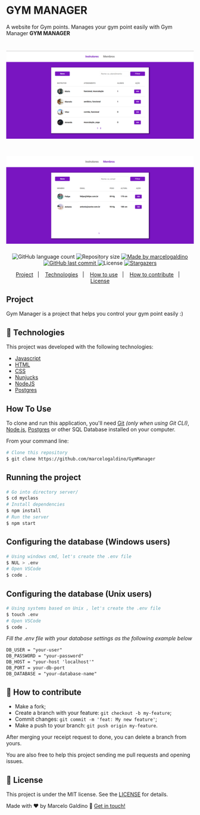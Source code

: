 # GYM MANAGER
A website for Gym points. Manages your gym point easily with Gym Manager **GYM MANAGER**


<h1 align="center">
    <img alt="Instructors Gym Manager" title="#GYM" src="./public/assets/instructors.png" width="800px" />
</h1>

<h1 align="center">
    <img alt="Students Gym Manager" title="#GYM" src="./public/assets/members.png" width="800px" />
</h1>

<p align="center">
  <img alt="GitHub language count" src="https://img.shields.io/github/languages/count/marcelogaldino/GymManager?color=%2304D361">
  

  <img alt="Repository size" src="https://img.shields.io/github/repo-size/marcelogaldino/GymManager">
	
  <a href="https://www.linkedin.com/in/marcelogaldino/">
    <img alt="Made by marcelogaldino" src="https://img.shields.io/badge/made%20by-marcelogaldino-%2304D361">
  </a>

  <a href="https://github.com/marcelogaldino/GymManager/commits/master">
    <img alt="GitHub last commit" src="https://img.shields.io/github/last-commit/marcelogaldino/GymManager">
  </a>

  <img alt="License" src="https://img.shields.io/badge/license-MIT-brightgreen">
   <a href="https://github.com/marcelogaldino/GymManager/stargazers">
    <img alt="Stargazers" src="https://img.shields.io/github/stars/marcelogaldino/GymManager?style=social">
  </a>
</p>

<p align="center">
  <a href="#project">Project</a>&nbsp;&nbsp;&nbsp;|&nbsp;&nbsp;&nbsp;
  <a href="#rocket-Technologies">Technologies</a>&nbsp;&nbsp;&nbsp;|&nbsp;&nbsp;&nbsp;
  <a href="#how-to-use">How to use</a>&nbsp;&nbsp;&nbsp;|&nbsp;&nbsp;&nbsp;
  <a href="#-how-to-contribute">How to contribute</a>&nbsp;&nbsp;&nbsp;|&nbsp;&nbsp;&nbsp;
  <a href="#memo-license">License</a>
</p>

## Project

Gym Manager is a project that helps you control your gym point easily :) 

## :rocket: Technologies

This project was developed with the following technologies:

- [Javascript][javascript]
- [HTML][html]
- [CSS][css]
- [Nunjucks][Nunjucks]
- [NodeJS][Node]
- [Postgres][Postgres]

## How To Use

To clone and run this application, you'll need [Git](https://git-scm.com) *(only when using Git CLI)*, [Node.js](https://nodejs.org/), [Postgres](https://www.postgresql.org/) or other SQL Database installed on your computer.

From your command line:

```bash
# Clone this repository
$ git clone https://github.com/marcelogaldino/GymManager
```
## Running the project

```bash
# Go into directory server/
$ cd myclass
# Install dependencies
$ npm install
# Run the server
$ npm start
```
## Configuring the database (Windows users)
```bash
# Using windows cmd, let's create the .env file
$ NUL > .env
# Open VSCode
$ code .
```

## Configuring the database (Unix users)
```bash
# Using systems based on Unix , let's create the .env file
$ touch .env
# Open VSCode
$ code .
```

*Fill the .env file with your database settings as the following example below*

```
DB_USER = "your-user"
DB_PASSWORD = "your-password"
DB_HOST = "your-host 'localhost'"
DB_PORT = your-db-port
DB_DATABASE = "your-database-name"
```

## 🤔 How to contribute

- Make a fork;
- Create a branch with your feature: `git checkout -b my-feature`;
- Commit changes: `git commit -m 'feat: My new feature'`;
- Make a push to your branch: `git push origin my-feature`.

After merging your receipt request to done, you can delete a branch from yours.

You are also free to help this project sending me pull requests and opening issues.

## :memo: License

This project is under the MIT license. See the [LICENSE](https://github.com/marcelogaldino/myclass/blob/master/LICENSE) for details.


Made with ♥ by Marcelo Galdino :wave: [Get in touch!](https://www.linkedin.com/in/marcelogaldino/)

[javascript]: https://developer.mozilla.org/pt-BR/docs/Aprender/JavaScript
[html]: https://developer.mozilla.org/pt-BR/docs/Aprender/HTML
[css]: https://developer.mozilla.org/pt-BR/docs/Aprender/CSS
[Node]: https://nodejs.org/
[Nunjucks]: https://mozilla.github.io/nunjucks/
[Postgres]:[https://www.postgresql.org/]